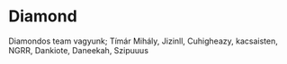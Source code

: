 # Diamond
Diamondos team vagyunk; Tímár Mihály, Jizinll, Cuhigheazy, kacsaisten, NGRR, Dankiote, Daneekah, Szipuuus
